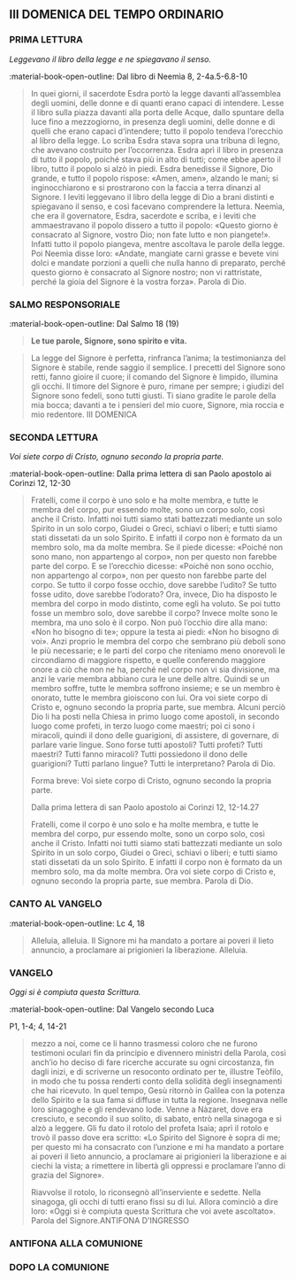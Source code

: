 ## III DOMENICA DEL TEMPO ORDINARIO
> 
### PRIMA LETTURA
*Leggevano il libro della legge e ne spiegavano il senso.*

:material-book-open-outline: Dal libro di Neemìa
8, 2-4a.5-6.8-10

> In quei giorni, il sacerdote Esdra portò la legge davanti all’assemblea degli uomini, delle donne e di quanti erano capaci di intendere. Lesse il libro sulla piazza davanti alla porta delle Acque, dallo spuntare della luce fino a mezzogiorno, in presenza degli uomini, delle donne e di quelli che erano capaci d’intendere; tutto il popolo tendeva l’orecchio al libro della legge. Lo scriba Esdra stava sopra una tribuna di legno, che avevano costruito per l’occorrenza. Esdra aprì il libro in presenza di tutto il popolo, poiché stava più in alto di tutti; come ebbe aperto il libro, tutto il popolo si alzò in piedi. Esdra benedisse il Signore, Dio grande, e tutto il popolo rispose: «Amen, amen», alzando le mani; si inginocchiarono e si prostrarono con la faccia a terra dinanzi al Signore. I levìti leggevano il libro della legge di Dio a brani distinti e spiegavano il senso, e così facevano comprendere la lettura. Neemìa, che era il governatore, Esdra, sacerdote e scriba, e i levìti che ammaestravano il popolo dissero a tutto il popolo: «Questo giorno è consacrato al Signore, vostro Dio; non fate lutto e non piangete!». Infatti tutto il popolo piangeva, mentre ascoltava le parole della legge. Poi Neemìa disse loro: «Andate, mangiate carni grasse e bevete vini dolci e mandate porzioni a quelli che nulla hanno di preparato, perché questo giorno è consacrato al Signore nostro; non vi rattristate, perché la gioia del Signore è la vostra forza». Parola di Dio.
> 
### SALMO RESPONSORIALE
:material-book-open-outline: Dal Salmo 18 (19)

>**Le tue parole, Signore, sono spirito e vita.**

> La legge del Signore è perfetta,
> rinfranca l’anima;
> la testimonianza del Signore è stabile,
> rende saggio il semplice.
> I precetti del Signore sono retti,
> fanno gioire il cuore;
> il comando del Signore è limpido,
> illumina gli occhi.
> Il timore del Signore è puro,
> rimane per sempre;
> i giudizi del Signore sono fedeli,
> sono tutti giusti.
> Ti siano gradite le parole della mia bocca;
> davanti a te i pensieri del mio cuore,
> Signore, mia roccia e mio redentore. III DOMENICA
> 
### SECONDA LETTURA
*Voi siete corpo di Cristo, ognuno secondo la propria parte.*

:material-book-open-outline: Dalla prima lettera di san Paolo apostolo ai Corìnzi
12, 12-30

> Fratelli, come il corpo è uno solo e ha molte membra, e tutte le membra del corpo, pur essendo molte, sono un corpo solo, così anche il Cristo. Infatti noi tutti siamo stati battezzati mediante un solo Spirito in un solo corpo, Giudei o Greci, schiavi o liberi; e tutti siamo stati dissetati da un solo Spirito. E infatti il corpo non è formato da un membro solo, ma da molte membra. Se il piede dicesse: «Poiché non sono mano, non appartengo al corpo», non per questo non farebbe parte del corpo. E se l’orecchio dicesse: «Poiché non sono occhio, non appartengo al corpo», non per questo non farebbe parte del corpo. Se tutto il corpo fosse occhio, dove sarebbe l’udito? Se tutto fosse udito, dove sarebbe l’odorato? Ora, invece, Dio ha disposto le membra del corpo in modo distinto, come egli ha voluto. Se poi tutto fosse un membro solo, dove sarebbe il corpo? Invece molte sono le membra, ma uno solo è il corpo. Non può l’occhio dire alla mano: «Non ho bisogno di te»; oppure la testa ai piedi: «Non ho bisogno di voi». Anzi proprio le membra del corpo che sembrano più deboli sono le più necessarie; e le parti del corpo che riteniamo meno onorevoli le circondiamo di maggiore rispetto, e quelle conferendo maggiore onore a ciò che non ne ha, perché nel corpo non vi sia divisione, ma anzi le varie membra abbiano cura le une delle altre. Quindi se un membro soffre, tutte le membra soffrono insieme; e se un membro è onorato, tutte le membra gioiscono con lui. Ora voi siete corpo di Cristo e, ognuno secondo la propria parte, sue membra. Alcuni perciò Dio li ha posti nella Chiesa in primo luogo come apostoli, in secondo luogo come profeti, in terzo luogo come maestri; poi ci sono i miracoli, quindi il dono delle guarigioni, di assistere, di governare, di parlare varie lingue. Sono forse tutti apostoli? Tutti profeti? Tutti maestri? Tutti fanno miracoli? Tutti possiedono il dono delle guarigioni? Tutti parlano lingue? Tutti le interpretano? Parola di Dio.
> 
> Forma breve:
> Voi siete corpo di Cristo, ognuno secondo la propria parte.
> 
> Dalla prima lettera di san Paolo apostolo ai Corìnzi
> 12, 12-14.27
> 
> Fratelli, come il corpo è uno solo e ha molte membra, e tutte le membra del corpo, pur essendo molte, sono un corpo solo, così anche il Cristo. Infatti noi tutti siamo stati battezzati mediante un solo Spirito in un solo corpo, Giudei o Greci, schiavi o liberi; e tutti siamo stati dissetati da un solo Spirito. E infatti il corpo non è formato da un membro solo, ma da molte membra. Ora voi siete corpo di Cristo e, ognuno secondo la propria parte, sue membra. Parola di Dio.
> 
### CANTO AL VANGELO
:material-book-open-outline: Lc 4, 18

> Alleluia, alleluia.
> Il Signore mi ha mandato a portare ai poveri il lieto annuncio,
> a proclamare ai prigionieri la liberazione.
> Alleluia.
> 
### VANGELO
*Oggi si è compiuta questa Scrittura.*

:material-book-open-outline: Dal Vangelo secondo Luca

P1, 1-4; 4, 14-21
> 
> 
> mezzo a noi, come ce li hanno trasmessi coloro
> che ne furono testimoni oculari fin da principio e divennero ministri della Parola, così anch’io ho deciso di fare ricerche accurate su ogni
> circostanza, fin dagli inizi, e di scriverne un resoconto ordinato per te, illustre Teòfilo, in modo che tu possa renderti
> conto della solidità degli insegnamenti che hai ricevuto.
> In quel tempo, Gesù ritornò in Galilea con la potenza dello
> Spirito e la sua fama si diffuse in tutta la regione. Insegnava
> nelle loro sinagoghe e gli rendevano lode.
> Venne a Nàzaret, dove era cresciuto, e secondo il suo solito,
> di sabato, entrò nella sinagoga e si alzò a leggere. Gli fu dato
> il rotolo del profeta Isaìa; aprì il rotolo e trovò il passo dove
> era scritto:
> «Lo Spirito del Signore è sopra di me;
> per questo mi ha consacrato con l’unzione
> e mi ha mandato a portare ai poveri il lieto annuncio,
> a proclamare ai prigionieri la liberazione
> e ai ciechi la vista;
> a rimettere in libertà gli oppressi
> e proclamare l’anno di grazia del Signore».
> 
> 
> Riavvolse il rotolo, lo riconsegnò all’inserviente e sedette.
> Nella sinagoga, gli occhi di tutti erano fissi su di lui. Allora
> cominciò a dire loro: «Oggi si è compiuta questa Scrittura che
> voi avete ascoltato».
> Parola del Signore.ANTIFONA D'INGRESSO
### ANTIFONA ALLA COMUNIONE
> 
### DOPO LA COMUNIONE
> 